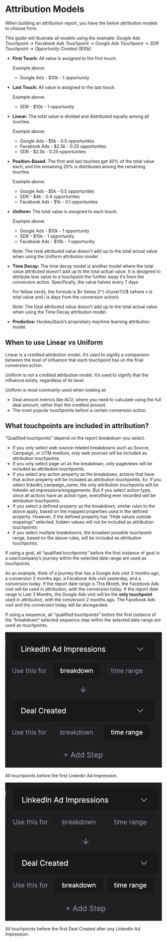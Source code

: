 # Attribution Models

When building an attribution report, you have the below attribution models to choose from. 

This guide will illustrate all models using the example: 
*Google Ads Touchpoint → Facebook Ads Touchpoint → Google Ads Touchpoint → SDR Touchpoint → Opportunity Created ($10k)*

- **First Touch:** All value is assigned to the first touch.
    
    Example above:
    
    - Google Ads - $10k - 1 opportunity
- **Last Touch:** All value is assigned to the last touch.
    
    Example above:
    
    - SDR - $10k - 1 opportunity
- **Linear:** The total value is divided and distributed equally among all touches.
    
    Example above:
    
    - Google Ads - $5k - 0.5 opportunites
    - Facebook Ads - $2.5k - 0.25 opportunites
    - SDR - $2.5k - 0.25 opportunites
- **Position-Based:** The first and last touches get 40% of the total value each, and the remaining 20% is distributed among the remaining touches.
    
    Example above:
    
    - Google Ads - $5k - 0.5 opportunites
    - SDR - $4k - 0.4 opportunites
    - Facebook Ads - $1k - 0.1 opportunites
- **Uniform:** The total value is assigned to each touch.
    
    Example above:
    
    - Google Ads - $10k - 1 opportunity
    - SDR - $10k - 1 opportunity
    - Facebook Ads - $10k - 1 opportunity
    
    Note: The total attributed value doesn’t add up to the total actual value when using the Uniform attribution model.
    
- **Time Decay:** The time decay model is another model where the total value attributed doesn’t add up to the total actual value. It is designed to attribute less value to a touchpoint the further away it’s from the conversion action. Specifically, the value halves every 7 days.
    
    For fellow nerds, the formula is $v \times 2^{-{i\over7}}$ (where $v$ is total value and $i$ is days from the conversion action).
    
    Note: The total attributed value doesn’t add up to the total actual value when using the Time Decay attribution model.
    
- **Predictive:** HockeyStack’s proprietary machine learning attribution model.

## When to use Linear vs Uniform

Linear is a credited attribution model. It’s used to signify a comparison between the level of influence that each touchpoint has on the final conversion action.

Uniform is not a credited attribution model. It’s used to signify that the influence exists, regardless of its level. 

Uniform is most commonly used when looking at:

- Deal amount metrics like ACV, where you need to calculate using the full deal amount, rather than the credited amount.
- The most popular touchpoints before a certain conversion action.

## What touchpoints are included in attribution?

“Qualified touchpoints” depend on the report breakdown you select.

- If you only select web source-related breakdowns such as Source, Campaign, or UTM medium, only web sources will be included as attribution touchpoints.
- If you only select page url as the breakdown, only pageviews will be included as attribution touchpoints.
- If you select any action property as the breakdown, actions that have that action property will be included as attribution touchpoints. 
Ex: If you select linkedin_campaign_name, the only attribution touchpoints will be linkedin ad impressions/engagements. But if you select action type, since all actions have an action type, everything ever recorded will be attribution touchpoints.
- If you select a defined property as the breakdown, similar rules to the above apply, based on the mapped properties used in the defined property. However, if the defined property has “Hide values outside mappings” selected, hidden values will not be included as attribution touchpoints.
- If you select multiple breakdowns, the broadest possible touchpoint range, based on the above rules, will be included as attribution touchpoints.

If using a goal, all “qualified touchpoints” before the first instance of goal in a user/company’s journey within the selected date range are used as touchpoints.

As an example, think of a journey that has a Google Ads visit 3 months ago, a conversion 2 months ago, a Facebook Ads visit yesterday, and a conversion today. If the report date range is This Month, the Facebook Ads visit will be used in attribution, with the conversion today. If the report date range is Last 3 Months, the Google Ads visit will be the **only touchpoint** used in attribution, with the conversion 2 months ago. The Facebook Ads visit and the conversion today will be disregarded.

If using a sequence, all “qualified touchpoints” before the first instance of the “breakdown” selected sequence step within the selected date range are used as touchpoints.

![All touchpoints before the first Linkedin Ad Impression.](Attribution-Models/Screenshot_2023-12-09_at_08.10.09.png)

All touchpoints before the first Linkedin Ad Impression.

![All touchpoints before the first Deal Created after any LinkedIn Ad Impression.](Attribution-Models/Screenshot_2023-12-09_at_08.11.02.png)

All touchpoints before the first Deal Created after any LinkedIn Ad Impression.
